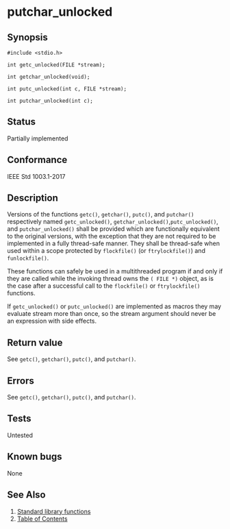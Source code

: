 # putchar_unlocked

## Synopsis

`#include <stdio.h>`

`int getc_unlocked(FILE *stream);`

`int getchar_unlocked(void);`

`int putc_unlocked(int c, FILE *stream);`

`int putchar_unlocked(int c);`

## Status

Partially implemented

## Conformance

IEEE Std 1003.1-2017

## Description

Versions of the functions `getc()`, `getchar()`, `putc()`, and `putchar()` respectively named `getc_unlocked()`,
`getchar_unlocked()`,`putc_unlocked()`, and `putchar_unlocked()` shall be provided which are functionally equivalent to
the original versions, with the exception that they are not required to be implemented in a fully thread-safe manner.
They shall be thread-safe when used within a scope protected by `flockfile()` (or `ftrylockfile()`) and `funlockfile()`.

These functions can safely be used in a multithreaded program if and only if they are called while the invoking thread
owns the `( FILE *)` object, as is the case after a successful call to the `flockfile()` or `ftrylockfile()` functions.

If `getc_unlocked()` or `putc_unlocked()` are implemented as macros they may evaluate stream more than once, so
the stream argument should never be an expression with side effects.

## Return value

See `getc()`, `getchar()`, `putc()`, and `putchar()`.

## Errors

See `getc()`, `getchar()`, `putc()`, and `putchar()`.

## Tests

Untested

## Known bugs

None

## See Also

1. [Standard library functions](../functions.md)
2. [Table of Contents](../../../README.md)
